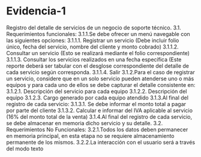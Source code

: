 # Evidencia-1
Registro del detalle de servicios de un negocio de soporte técnico.
3.1. Requerimientos funcionales: 
3.1.1.Se debe ofrecer un menú navegable con las siguientes opciones: 
3.1.1.1. Registrar un servicio (Debe incluir folio único, fecha del servicio, nombre del 
cliente y monto cobrado) 
3.1.1.2. Consultar un servicio (Esto se realizará mediante el folio correspondiente) 
3.1.1.3. Consultar los servicios realizados en una fecha específica (Este reporte deberá 
ser tabular con el desglose correspondiente del detalle de cada servicio según 
corresponda. 
3.1.1.4. Salir 
3.1.2.Para el caso de registrar un servicio, considere que en un solo servicio pueden atenderse 
uno o más equipos y para cada uno de ellos se debe capturar el detalle consistente en: 
3.1.2.1. Descripción del servicio para cada equipo 
3.1.2.2. Descripción del equipo 
3.1.2.3. Cargo generado por cada equipo atendido 
3.1.3.Al final del registro de cada servicio: 
3.1.3.1. Se debe informar el monto total a pagar por parte del cliente 
3.1.3.2. Calcular e informar del IVA aplicable al servicio (16% del monto total de la 
venta) 
3.1.4.Al final del registro de cada servicio, se debe almacenar en memoria dicho servicio y su 
detalle. 
3.2. Requerimientos No Funcionales: 
3.2.1.Todos los datos deben permanecer en memoria principal, en esta etapa no se requiere 
almacenamiento permanente de los mismos. 
3.2.2.La interacción con el usuario será a través del modo texto 
